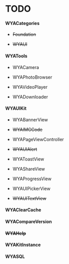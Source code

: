 # TODO

#### WYACategories

- ~~Foundation~~  

- ~~WYAUI~~

#### WYATools

- WYACamera

- WYAPhotoBrowser

- WYAVideoPlayer

- WYADownloader
    
#### WYAUIKit 

- WYABannerView

- ~~WYAIMGCode~~

- WYAPageViewController

- ~~WYAUIAlert~~

- WYAToastView

- WYAShareView

- WYAProgressView
    
- WYAUIPickerView

- ~~WYAUITextView~~
    
#### WYAClearCache

#### WYACompareVersion

#### ~~WYAHelp~~

#### WYAKitInstance

#### WYASQL


    

